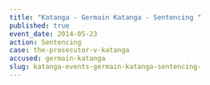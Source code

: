 ```yaml
---
title: "Katanga - Germain Katanga - Sentencing "
published: true
event_date: 2014-05-23
action: Sentencing
case: the-prosecutor-v-katanga
accused: germain-katanga
slug: katanga-events-germain-katanga-sentencing-
---
```

